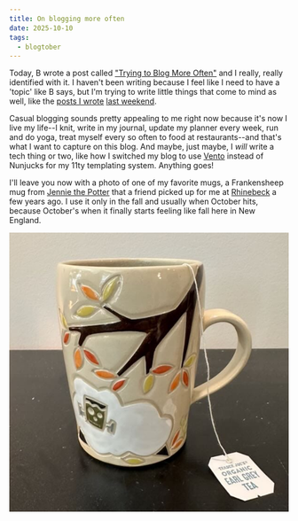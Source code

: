 ```yaml
---
title: On blogging more often
date: 2025-10-10
tags:
  - blogtober
---
```

Today, B wrote a post called ["Trying to Blog More Often"](https://binarydigit.city/trying-to-blog-more-often/) and I really, really identified with it. I haven't been writing because I feel like I need to have a 'topic' like B says, but I'm trying to write little things that come to mind as well, like the [posts I wrote](/weekend-break-from-social-media/) [last weekend](/writing-about-non-tech-things/). 

Casual blogging sounds pretty appealing to me right now because it's now I live my life--I knit, write in my journal, update my planner every week, run and do yoga, treat myself every so often to food at restaurants--and that's what I want to capture on this blog. And maybe, just maybe, I *will* write a tech thing or two, like how I switched my blog to use [Vento](https://vento.js.org) instead of Nunjucks for my 11ty templating system. Anything goes!

I'll leave you now with a photo of one of my favorite mugs, a Frankensheep mug from [Jennie the Potter](https://www.jenniethepotter.com) that a friend picked up for me at [Rhinebeck](https://sheepandwool.com) a few years ago. I use it only in the fall and usually when October hits, because October's when it finally starts feeling like fall here in New England.

![My Frankensheep mug filled with tasty, tasty Earl Grey tea.](../images/mug.jpg)
